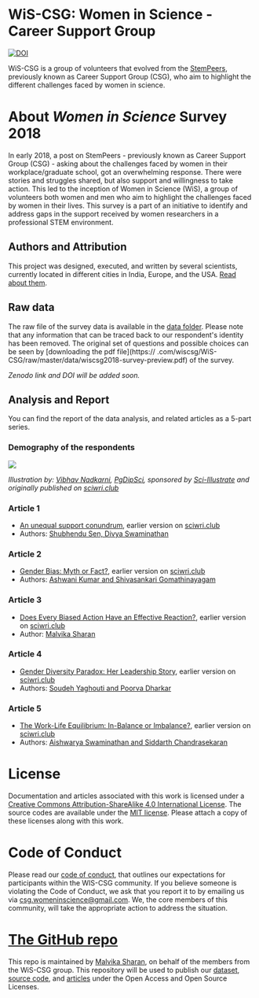 # WiS-CSG: Women in Science - Career Support Group

[![DOI](https://zenodo.org/badge/201889459.svg)](https://zenodo.org/badge/latestdoi/201889459)

WiS-CSG is a group of volunteers that evolved from the [StemPeers](http://www.stempeers.org/), previously known as Career Support Group (CSG), who aim to highlight the different challenges faced by women in science. 

# About *Women in Science* Survey 2018

In early 2018, a post on StemPeers - previously known as Career Support Group (CSG) - asking about the challenges faced by women in their workplace/graduate school, got an overwhelming response. There were stories and struggles shared, but also support and willingness to take action. This led to the inception of Women in Science (WiS), a group of volunteers both women and men who aim to highlight the challenges faced by women in their lives. This survey is a part of an initiative to identify and address gaps in the support received by women researchers in a professional STEM environment. 

## Authors and Attribution

This project was designed, executed, and written by several scientists, 
currently located in different cities in India, Europe, and the USA. 
[Read about them](./authors_contributors.md).

## Raw data

The raw file of the survey data is available in the [data folder](https://github.com/wiscsg/wis-csg-2018/tree/master/data). 
Please note that any information that can be traced back to our respondent's identity has been removed. The original set of questions and possible choices can be seen by [downloading the pdf file](https://
.com/wiscsg/WiS-CSG/raw/master/data/wiscsg2018-survey-preview.pdf) of the survey. 

*Zenodo link and DOI will be added soon.*

## Analysis and Report

You can find the report of the data analysis, and related articles as a 5-part series.

### Demography of the respondents

![](https://github.com/wiscsg/wis-csg-2018/blob/master/images/overview.jpeg?raw=true)

*Illustration by: [Vibhav Nadkarni](https://www.linkedin.com/in/vibhavnadkarni/), [PgDipSci](https://www.linkedin.com/in/vibhavnadkarni/), sponsored by [Sci-Illustrate](https://www.sci-illustrate.com/) and originally published on [sciwri.club](https://www.sciwri.club/?s=CGS-WiS_Team)*

### Article 1

- [An unequal support conundrum](./posts/part-1-An-unequal-support-conundrum.md), earlier version on [sciwri.club](https://www.sciwri.club/wp-content/uploads/2019/03/CGS-WiS_Team1_20190308-2.pdf)
- Authors: [Shubhendu Sen, Divya Swaminathan](./authors_contributors.md)

### Article 2

- [Gender Bias: Myth or Fact?](./posts/part-2-gender-bias-myth-or-fact.md), earlier version on [sciwri.club](https://www.sciwri.club/wp-content/uploads/2019/03/CGS-WiS_Team2_20190318-Final.pdf)
- Authors: [Ashwani Kumar and Shivasankari Gomathinayagam](./authors_contributors.md)

### Article 3

- [Does Every Biased Action Have an Effective Reaction?](./posts/part-3-biased-action-effective-reaction.md), earlier version on [sciwri.club](https://www.sciwri.club/wp-content/uploads/2019/03/CGS-WiS_Team3_20190325.pdf)
- Author: [Malvika Sharan](./authors_contributors.md)

### Article 4

- [Gender Diversity Paradox: Her Leadership Story](./posts/part-4-gender-diversity-paradox.md), earlier version on [sciwri.club](https://www.sciwri.club/wp-content/uploads/2019/04/CGS-WiS_Team4_20190409.pdf)
- Authors: [Soudeh Yaghouti and Poorva Dharkar](./authors_contributors.md)

### Article 5

- [The Work-Life Equilibrium: In-Balance or Imbalance?](./posts/part-5-the-work-life-equilibrium.md), earlier version on [sciwri.club](https://www.sciwri.club/wp-content/uploads/2019/04/CGS-WiS_Team5_20190422.pdf)
- Authors: [Aishwarya Swaminathan and Siddarth Chandrasekaran](./authors_contributors.md)

# License

Documentation and articles associated with this work is licensed under a
[Creative Commons Attribution-ShareAlike 4.0 International License](https://github.com/wiscsg/wis-csg-2018/blob/master/CC-BY-SA-4.0).
The source codes are available under the [MIT license](https://github.com/wiscsg/wis-csg-2018/blob/master/code/LICENSE). 
Please attach a copy of these licenses along with this
work. 

# Code of Conduct

Please read our [code of conduct](./code-of-conduct.md), that outlines our expectations for participants within the WIS-CSG community. If you believe someone is violating the Code of Conduct, we ask that you report it to by emailing us via [csg.womeninscience@gmail.com](mailto:csg.womeninscience@gmail.com). We, the core members of this community, will take the appropriate action to address the situation.

# [The GitHub repo](https://github.com/wiscsg/wis-csg-2018)

This 
repo is maintained by [Malvika Sharan](http://about.me/malvikasharan), on behalf of the members from the WiS-CSG group. This repository will be used to publish our [dataset](https://github.com/wiscsg/wis-csg-2018/tree/master/data), [source code](https://github.com/wiscsg/wis-csg-2018/tree/master/code), and [articles](https://github.com/wiscsg/wis-csg-2018/tree/master/posts) under the Open Access and Open Source Licenses.


